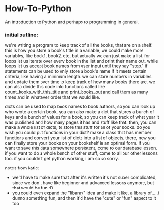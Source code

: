 # How-To-Python
An introduction to Python and perhaps to programming in general.

### initial outline:

we're writing a program to keep track of all the books, that are on a shelf. this is how you store a book's title in a variable; we could make more variables, like book1, book2, etc, but actually we can just make a list. for loops let us iterate over every book in the list and print their name out. while loops let us accept book names from user input until they say "stop." if statements can be used to only store a book's name if it meets certain criteria, like having a minimum length. we can store numbers in variables and update them over time to keep track of how many books there are. we can also divide this code into functions called like count_books_with_this_title and print_books_out and call them as many times and in whatever order that we would like.

dicts can be used to map book names to book authors, so you can look up who wrote a certain book. you can also make a dict that stores a bunch of keys and a bunch of values for a book, so you can keep track of what year it was published and how many pages it has and stuff like that. then, you can make a whole list of dicts, to store this stuff for all of your books. do you wish you could put functions in your dict? make a class that has member functions and convert your list of dicts into a list of objects. there, now you can finally store your books on your bookshelf in an optimal form. if you want to save this data somewhere persistent, come to our database lesson. if you want to do a whole bunch of other stuff, come to all our other lessons too. if you couldn't get python working, i am so so sorry.

notes from katie:
 - we'd have to make sure that after it's written it's not super complicated, since we don't have like beginner and advanced lessons anymore, but that would be fun :D
 - you could even expand the "libaray" idea and make it like, a library of.....i dunno something fun, and then it'd have the "cute" or "fun" aspect to it too
